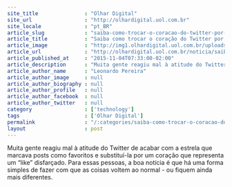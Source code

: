 ```yaml
---
site_title               : "Olhar Digital"
site_url                 : "http://olhardigital.uol.com.br"
site_locale              : "pt_BR"
article_slug             : "saiba-como-trocar-o-coracao-do-twitter-por-outro-icone"
article_title            : "Saiba como trocar o coração do Twitter por outro ícone"
article_image            : "http://img1.olhardigital.uol.com.br/uploads/acervo_imagens/2015/11/20151103144843_660_420.jpg"
article_url              : "http://olhardigital.uol.com.br/noticia/saiba-como-trocar-o-coracao-do-twitter-por-outro-icone/52702"
article_published_at     : "2015-11-04T07:33:00-02:00"
article_description      : "Muita gente reagiu mal à atitude do Twitter de acabar com a estrela que marcava posts como favoritos e substituí-la por um coração que representa um “like” disfarçado. Para essas pessoas, a boa notícia é que há uma forma simples de fazer com que as coisas voltem ao normal - ou fiquem ainda mais diferentes."
article_author_name      : "Leonardo Pereira"
article_author_image     : null
article_author_biography : null
article_author_profile   : null
article_author_facebook  : null
article_author_twitter   : null
category                 : ['technology']
tags                     : ['Olhar Digital']
permalink                : "/:categories/saiba-como-trocar-o-coracao-do-twitter-por-outro-icone/"
layout                   : post
---
```


Muita gente reagiu mal à atitude do Twitter de acabar com a estrela que marcava posts como favoritos e substituí-la por um coração que representa um “like” disfarçado. Para essas pessoas, a boa notícia é que há uma forma simples de fazer com que as coisas voltem ao normal - ou fiquem ainda mais diferentes.
